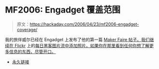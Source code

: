# MF2006: Engadget 覆盖范围

> 原文：<https://hackaday.com/2006/04/23/mf2006-engadget-coverage/>

我的旅伴威尔已经在 Engadget 上发布了他的第一篇 [Maker Faire 帖子。我们继续在 Flickr](http://www.engadget.com/2006/04/23/maker-faire-part-1/) 上的[每日黑客图片流中添加照片。如果你在那里看到任何你想了解更多信息的东西，尽管开口。](http://www.flickr.com/photos/hackaday/)

*   [永久链接](http://www.engadget.com/2006/04/23/maker-faire-part-1/)